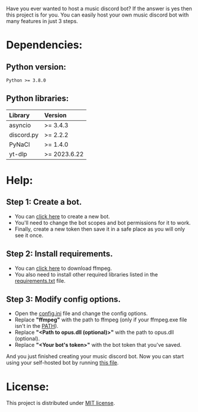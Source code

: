 Have you ever wanted to host a music discord bot? If the answer is yes then this project is for you. You can easily host your own music discord bot with many features in just 3 steps.

# **Dependencies:**

## Python version:

    Python >= 3.8.0

## Python libraries:

|Library   |Version     |
|:---------|:-----------|
|asyncio   |>= 3.4.3    |
|discord.py|>= 2.2.2    |
|PyNaCl    |>= 1.4.0    |
|yt-dlp    |>= 2023.6.22|

# **Help:**

## Step 1: Create a bot.

- You can [click here](https://discord.com/developers/applications) to create a new bot.
- You'll need to change the bot scopes and bot permissions for it to work.
- Finally, create a new token then save it in a safe place as you will only see it once.

## Step 2: Install requirements.

- You can [click here](https://ffmpeg.org/download.html) to download ffmpeg.
- You also need to install other required libraries listed in the [requirements.txt](https://github.com/YoutuberTom/Music_Bot_On_Discord/blob/main/Music_Bot/requirements.txt) file.

## Step 3: Modify config options.

- Open the [config.ini](https://github.com/YoutuberTom/Music_Bot_On_Discord/blob/main/Music_Bot/config.ini) file and change the config options.
- Replace **"ffmpeg"** with the path to ffmpeg (only if your ffmpeg.exe file isn't in the [PATH](https://en.wikipedia.org/wiki/PATH_(variable))).
- Replace **"<Path to opus.dll (optional)>"** with the path to opus.dll (optional).
- Replace **"<Your bot's token>"** with the bot token that you've saved.

And you just finished creating your music discord bot. Now you can start using your self-hosted bot by running [this file](https://github.com/YoutuberTom/Music_Bot_On_Discord/blob/main/Music_Bot/Music_Bot.py).

# **License:**

This project is distributed under [MIT license](https://github.com/YoutuberTom/Music_Bot_On_Discord/blob/main/LICENSE).
